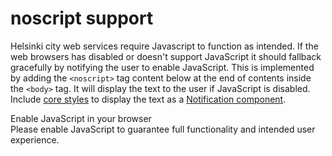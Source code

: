 # noscript support

Helsinki city web services require Javascript to function as intended. If the web browsers has disabled or doesn't support JavaScript it should fallback gracefully by notifying the user to enable JavaScript. This is implemented by adding the `<noscript>` tag content below at the end of contents inside the `<body>` tag. It will display the text to the user if JavaScript is disabled. Include [core styles](packages/core/README.md) to display the text as a [Notification component](https://hds.hel.fi/components/notification).

<noscript>
    <section aria-label="Notification" class="hds-notification hds-notification--alert">
        <div class="hds-notification__content">
            <div class="hds-notification__label" role="heading" aria-level="2">
                <span class="hds-icon hds-icon--alert-circle-fill" aria-hidden="true"></span>
                <span>Enable JavaScript in your browser</span>
            </div>
            <div class="hds-notification__body">Please enable JavaScript to guarantee full functionality and intended user experience.</div>
        </div>
    </section>
</noscript>
